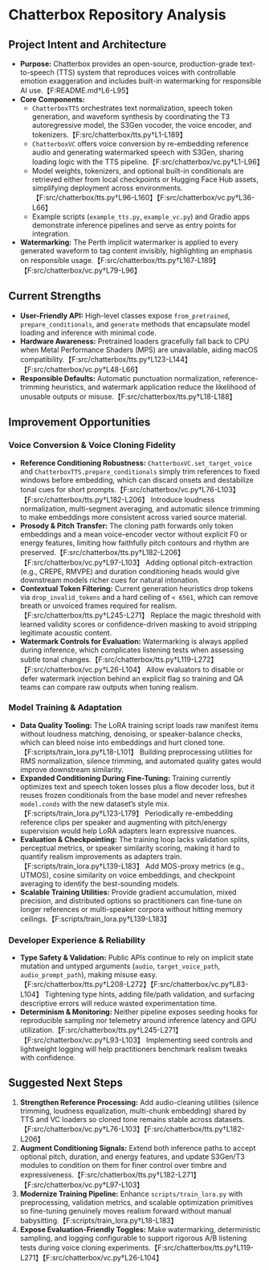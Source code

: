# Chatterbox Repository Analysis

## Project Intent and Architecture
- **Purpose:** Chatterbox provides an open-source, production-grade text-to-speech (TTS) system that reproduces voices with controllable emotion exaggeration and includes built-in watermarking for responsible AI use.【F:README.md†L6-L95】
- **Core Components:**
  - `ChatterboxTTS` orchestrates text normalization, speech token generation, and waveform synthesis by coordinating the T3 autoregressive model, the S3Gen vocoder, the voice encoder, and tokenizers.【F:src/chatterbox/tts.py†L1-L189】
  - `ChatterboxVC` offers voice conversion by re-embedding reference audio and generating watermarked speech with S3Gen, sharing loading logic with the TTS pipeline.【F:src/chatterbox/vc.py†L1-L96】
  - Model weights, tokenizers, and optional built-in conditionals are retrieved either from local checkpoints or Hugging Face Hub assets, simplifying deployment across environments.【F:src/chatterbox/tts.py†L96-L160】【F:src/chatterbox/vc.py†L36-L66】
  - Example scripts (`example_tts.py`, `example_vc.py`) and Gradio apps demonstrate inference pipelines and serve as entry points for integration.
- **Watermarking:** The Perth implicit watermarker is applied to every generated waveform to tag content invisibly, highlighting an emphasis on responsible usage.【F:src/chatterbox/tts.py†L167-L189】【F:src/chatterbox/vc.py†L79-L96】

## Current Strengths
- **User-Friendly API:** High-level classes expose `from_pretrained`, `prepare_conditionals`, and `generate` methods that encapsulate model loading and inference with minimal code.
- **Hardware Awareness:** Pretrained loaders gracefully fall back to CPU when Metal Performance Shaders (MPS) are unavailable, aiding macOS compatibility.【F:src/chatterbox/tts.py†L123-L144】【F:src/chatterbox/vc.py†L48-L66】
- **Responsible Defaults:** Automatic punctuation normalization, reference-trimming heuristics, and watermark application reduce the likelihood of unusable outputs or misuse.【F:src/chatterbox/tts.py†L18-L188】

## Improvement Opportunities
### Voice Conversion & Voice Cloning Fidelity
- **Reference Conditioning Robustness:** `ChatterboxVC.set_target_voice` and `ChatterboxTTS.prepare_conditionals` simply trim references to fixed windows before embedding, which can discard onsets and destabilize tonal cues for short prompts.【F:src/chatterbox/vc.py†L76-L103】【F:src/chatterbox/tts.py†L182-L206】 Introduce loudness normalization, multi-segment averaging, and automatic silence trimming to make embeddings more consistent across varied source material.
- **Prosody & Pitch Transfer:** The cloning path forwards only token embeddings and a mean voice-encoder vector without explicit F0 or energy features, limiting how faithfully pitch contours and rhythm are preserved.【F:src/chatterbox/tts.py†L182-L206】【F:src/chatterbox/vc.py†L97-L103】 Adding optional pitch-extraction (e.g., CREPE, RMVPE) and duration conditioning heads would give downstream models richer cues for natural intonation.
- **Contextual Token Filtering:** Current generation heuristics drop tokens via `drop_invalid_tokens` and a hard ceiling of `< 6561`, which can remove breath or unvoiced frames required for realism.【F:src/chatterbox/tts.py†L245-L271】 Replace the magic threshold with learned validity scores or confidence-driven masking to avoid stripping legitimate acoustic content.
- **Watermark Controls for Evaluation:** Watermarking is always applied during inference, which complicates listening tests when assessing subtle tonal changes.【F:src/chatterbox/tts.py†L119-L272】【F:src/chatterbox/vc.py†L26-L104】 Allow evaluators to disable or defer watermark injection behind an explicit flag so training and QA teams can compare raw outputs when tuning realism.

### Model Training & Adaptation
- **Data Quality Tooling:** The LoRA training script loads raw manifest items without loudness matching, denoising, or speaker-balance checks, which can bleed noise into embeddings and hurt cloned tone.【F:scripts/train_lora.py†L18-L101】 Building preprocessing utilities for RMS normalization, silence trimming, and automated quality gates would improve downstream similarity.
- **Expanded Conditioning During Fine-Tuning:** Training currently optimizes text and speech token losses plus a flow decoder loss, but it reuses frozen conditionals from the base model and never refreshes `model.conds` with the new dataset’s style mix.【F:scripts/train_lora.py†L123-L179】 Periodically re-embedding reference clips per speaker and augmenting with pitch/energy supervision would help LoRA adapters learn expressive nuances.
- **Evaluation & Checkpointing:** The training loop lacks validation splits, perceptual metrics, or speaker similarity scoring, making it hard to quantify realism improvements as adapters train.【F:scripts/train_lora.py†L139-L183】 Add MOS-proxy metrics (e.g., UTMOS), cosine similarity on voice embeddings, and checkpoint averaging to identify the best-sounding models.
- **Scalable Training Utilities:** Provide gradient accumulation, mixed precision, and distributed options so practitioners can fine-tune on longer references or multi-speaker corpora without hitting memory ceilings.【F:scripts/train_lora.py†L139-L183】

### Developer Experience & Reliability
- **Type Safety & Validation:** Public APIs continue to rely on implicit state mutation and untyped arguments (`audio`, `target_voice_path`, `audio_prompt_path`), making misuse easy.【F:src/chatterbox/tts.py†L208-L272】【F:src/chatterbox/vc.py†L83-L104】 Tightening type hints, adding file/path validation, and surfacing descriptive errors will reduce wasted experimentation time.
- **Determinism & Monitoring:** Neither pipeline exposes seeding hooks for reproducible sampling nor telemetry around inference latency and GPU utilization.【F:src/chatterbox/tts.py†L245-L271】【F:src/chatterbox/vc.py†L93-L103】 Implementing seed controls and lightweight logging will help practitioners benchmark realism tweaks with confidence.

## Suggested Next Steps
1. **Strengthen Reference Processing:** Add audio-cleaning utilities (silence trimming, loudness equalization, multi-chunk embedding) shared by TTS and VC loaders so cloned tone remains stable across datasets.【F:src/chatterbox/vc.py†L76-L103】【F:src/chatterbox/tts.py†L182-L206】
2. **Augment Conditioning Signals:** Extend both inference paths to accept optional pitch, duration, and energy features, and update S3Gen/T3 modules to condition on them for finer control over timbre and expressiveness.【F:src/chatterbox/tts.py†L182-L271】【F:src/chatterbox/vc.py†L97-L103】
3. **Modernize Training Pipeline:** Enhance `scripts/train_lora.py` with preprocessing, validation metrics, and scalable optimization primitives so fine-tuning genuinely moves realism forward without manual babysitting.【F:scripts/train_lora.py†L18-L183】
4. **Expose Evaluation-Friendly Toggles:** Make watermarking, deterministic sampling, and logging configurable to support rigorous A/B listening tests during voice cloning experiments.【F:src/chatterbox/tts.py†L119-L271】【F:src/chatterbox/vc.py†L26-L104】
